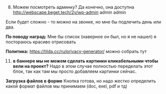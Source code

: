 8. Можем посмотреть админку?
	Да конечно, она доступна http://webscape.beget.tech/2v/wp-admin admin admin

Если будет сложно - то можно на звонке, но мне бы подлечить день или два.

**По поводу наград:**
Мне бы список (наверное он был, но я не нашел) я постораюсь красиво отрисовать

**Политика:**
https://tilda.cc/ru/privacy-generator/ можно собрать тут

11. **в баннере мы не можем сделать картинки кликабельными чтобы вели на проект?**
Надо в этом случае полностью переделать этот блок, так как там мы просто добавляем картинки сейчас.

**Загрузка файлов в форме**
Кнопка готова, но надо жестко определить какой формат файлов мы принимаем (doc, exel, pdf и тд)

